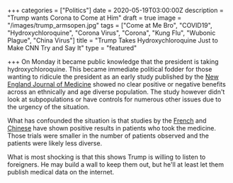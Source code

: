+++
categories = ["Politics"]
date = 2020-05-19T03:00:00Z
description = "Trump wants Corona to Come at Him"
draft = true
image = "/images/trump_armsopen.jpg"
tags = ["Come at Me Bro", "COVID19", "Hydroxychloroquine", "Corona Virus", "Corona", "Kung Flu", "Wubonic Plague", "China Virus"]
title = "Trump Takes Hydroxychloroquine Just to Make CNN Try and Say It"
type = "featured"

+++
On Monday it became public knowledge that the president is taking hydroxychloroquine.  This became immediate political fodder for those wanting to ridicule the president as an early study published by the [New England Journal of Medicine](https://www.nejm.org/doi/full/10.1056/NEJMoa2012410) showed no clear positive or negative benefits across an ethnically and age diverse population.  The study however didn't look at subpopulations or have controls for numerous other issues due to the urgency of the situation. 

What has confounded the situation is that studies by the [French](https://www.ncbi.nlm.nih.gov/pubmed/32205204) and [Chinese](https://www.medrxiv.org/content/10.1101/2020.03.22.20040758v3) have shown positive results in patients who took the medicine.  Those trials were smaller in the number of patients observed and the patients were likely less diverse.

What is most shocking is that this shows Trump is willing to listen to foreigners.  He may build a wall to keep them out, but he'll at least let them publish medical data on the internet.

